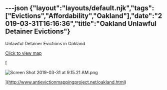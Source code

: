 ---json
{"layout":"layouts/default.njk","tags":["Evictions","Affordability","Oakland"],"date":"2019-03-31T16:16:36","title":"Oakland Unlawful Detainer Evictions"}
---

Unlawful Detainer Evictions in Oakland

[Click to view map](http://www.antievictionmappingproject.net/oakland.html)

[

![Screen Shot 2019-03-31 at 9.15.21 AM.png](https://images.squarespace-cdn.com/content/v1/52b7d7a6e4b0b3e376ac8ea2/1554048947769-P6FFV8N4CF6J1OXLXKU3/ke17ZwdGBToddI8pDm48kIfRQeC6AsTRw8isosfRrowUqsxRUqqbr1mOJYKfIPR7LoDQ9mXPOjoJoqy81S2I8N_N4V1vUb5AoIIIbLZhVYxCRW4BPu10St3TBAUQYVKcJN7wtIWW-627uWnrugP1aJIIm2Ex2GyDPfIdGnSaQfjXurO0bRJ1Je35wSE5Yi-h/Screen+Shot+2019-03-31+at+9.15.21+AM.png)

](http://www.antievictionmappingproject.net/oakland.html)